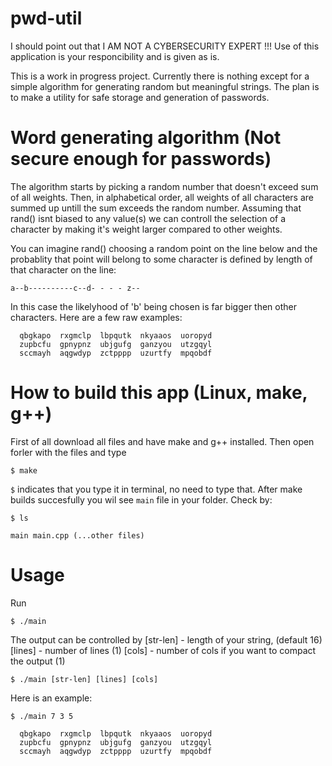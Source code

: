 # pwd-util
I should point out that I AM NOT A CYBERSECURITY EXPERT !!! Use of this application is your responcibility and is given as is.

This is a work in progress project. Currently there is nothing except for a simple algorithm for generating random but meaningful strings. The plan is to make a utility for safe storage and generation of passwords.

# Word generating algorithm (Not secure enough for passwords)
The algorithm starts by picking a random number that doesn't exceed sum of all weights. Then, in alphabetical order, all weights of all characters are summed up untill the sum exceeds the random number. Assuming that rand() isnt biased to any value(s) we can controll the selection of a character by making it's weight larger compared to other weights.

You can imagine rand() choosing a random point on the line below and the probablity that point will belong to some character is defined by length of that character on the line:

```a--b----------c--d- - - - z--```

In this case the likelyhood of 'b' being chosen is far bigger then other characters. Here are a few raw examples:
```
  qbgkapo  rxgmclp  lbpqutk  nkyaaos  uoropyd
  zupbcfu  gpnypnz  ubjgufg  ganzyou  utzgqyl
  sccmayh  aqgwdyp  zctpppp  uzurtfy  mpqobdf
```

# How to build this app (Linux, make, g++)
First of all download all files and have make and g++ installed.
Then open forler with the files and type
```
$ make
```
```$``` indicates that you type it in terminal, no need to type that.
After make builds succesfully you wil see ```main``` file in your folder. Check by:
```
$ ls
```
```
main main.cpp (...other files)
```
# Usage
Run
```
$ ./main
```
The output can be controlled by
[str-len] - length of your string, (default 16)
[lines] - number of lines (1)
[cols] - number of cols if you want to compact the output (1)
```
$ ./main [str-len] [lines] [cols]
```
Here is an example:
```
$ ./main 7 3 5

  qbgkapo  rxgmclp  lbpqutk  nkyaaos  uoropyd
  zupbcfu  gpnypnz  ubjgufg  ganzyou  utzgqyl
  sccmayh  aqgwdyp  zctpppp  uzurtfy  mpqobdf
```

